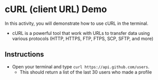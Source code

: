 # cURL (client URL) Demo

In this activity, you will demonstrate how to use cURL in the terminal.

* cURL is a powerful tool that work with URLs to transfer data using various protocols (HTTP, HTTPS, FTP, FTPS, SCP, SFTP, and more)

## Instructions

* Open your terminal and type `curl https://api.github.com/users`.
  * This should return a list of the last 30 users who made a profile